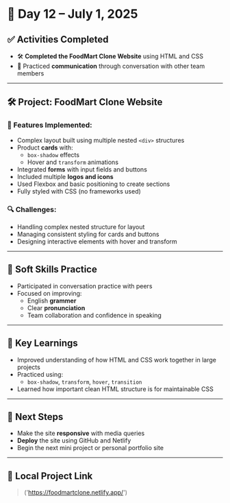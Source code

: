 # 📅 Day 12 – July 1, 2025

## ✅ Activities Completed

- 🛠️ **Completed the FoodMart Clone Website** using HTML and CSS
- 💬 Practiced **communication** through conversation with other team members

---

## 🛠️ Project: FoodMart Clone Website

### 🔧 Features Implemented:

- Complex layout built using multiple nested `<div>` structures
- Product **cards** with:
  - `box-shadow` effects
  - Hover and `transform` animations
- Integrated **forms** with input fields and buttons
- Included multiple **logos and icons**
- Used Flexbox and basic positioning to create sections
- Fully styled with CSS (no frameworks used)

### 🔍 Challenges:
- Handling complex nested structure for layout
- Managing consistent styling for cards and buttons
- Designing interactive elements with hover and transform

---

## 💬 Soft Skills Practice

- Participated in conversation practice with peers
- Focused on improving:
  - English **grammer**
  - Clear **pronunciation**
  - Team collaboration and confidence in speaking

---

## 🧠 Key Learnings

- Improved understanding of how HTML and CSS work together in large projects
- Practiced using:
  - `box-shadow`, `transform`, `hover`, `transition`
- Learned how important clean HTML structure is for maintainable CSS

---

## 📍 Next Steps

- Make the site **responsive** with media queries
- **Deploy** the site using GitHub and Netlify
- Begin the next mini project or personal portfolio site

---

## 🔗 Local Project Link

>('https://foodmartclone.netlify.app/')

